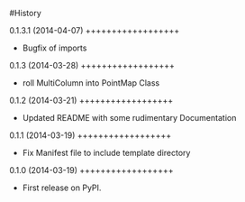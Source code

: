 #History


0.1.3.1 (2014-04-07)
++++++++++++++++++
* Bugfix of imports

0.1.3 (2014-03-28)
++++++++++++++++++
* roll MultiColumn into PointMap Class

0.1.2 (2014-03-21)
++++++++++++++++++
* Updated README with some rudimentary Documentation

0.1.1 (2014-03-19)
++++++++++++++++++
* Fix Manifest file to include template directory

0.1.0 (2014-03-19)
++++++++++++++++++
* First release on PyPI.